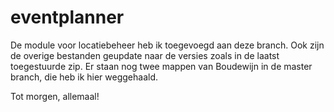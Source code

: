 eventplanner
============

De module voor locatiebeheer heb ik toegevoegd aan deze branch.
Ook zijn de overige bestanden geupdate naar de versies zoals in de laatst toegestuurde zip.
Er staan nog twee mappen van Boudewijn in de master branch, die heb ik hier weggehaald.

Tot morgen, allemaal!